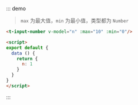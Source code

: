 ::: demo
> `max` 为最大值，`min` 为最小值，类型都为 `Number`
```html
<t-input-number v-model="n" :max="10" :min="0"/>

<script>
export default {
  data () {
    return {
      n: 1
    }
  }
}
</script>
```
:::
